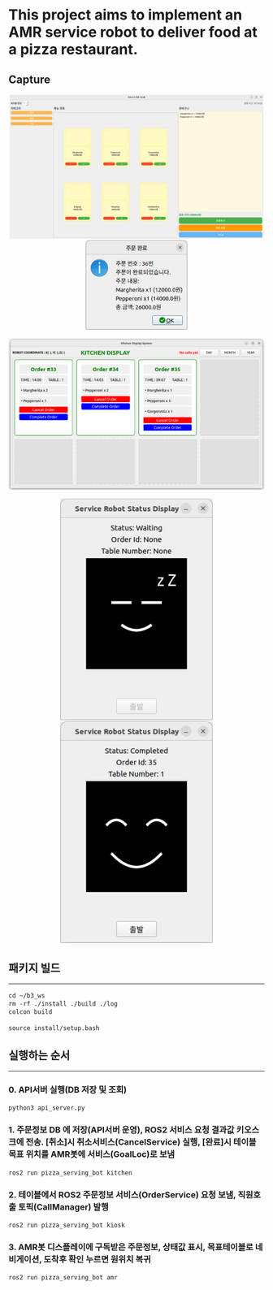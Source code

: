 This project aims to implement an AMR service robot to deliver food at a pizza restaurant.
=============================================================================================

## Capture
<p align="center">
  <img src="capture/kiosk_order.png" alt="kiosk_order" width="500">
  <img src="capture/order_confirm.png" alt="order_confirm" width="200">
</p>

<p align="center">
  <img src="capture/kitchen_display.png" alt="kitchen_display.png" width="1000">
</p>

<p align="center">
  <img src="capture/servicebot_status.png" alt="servicebot_status" width="300">
  <img src="capture/servicebot_status_ready.png" alt="servicebot_status_ready" width="300">
</p>


## 패키지 빌드
--------------------------------------------------------------------

```console
cd ~/b3_ws
rm -rf ./install ./build ./log
colcon build 

source install/setup.bash
```
## 실행하는 순서
--------------------------------------------------------------------


### 0. API서버 실행(DB 저장 및 조회)

```console
python3 api_server.py

```

### 1. 주문정보 DB 에 저장(API서버 운영), ROS2 서비스 요청 결과값 키오스크에 전송. [취소]시 취소서비스(CancelService) 실행, [완료]시 테이블 목표 위치를 AMR봇에 서비스(GoalLoc)로 보냄

```console
ros2 run pizza_serving_bot kitchen 
```

### 2. 테이블에서 ROS2 주문정보 서비스(OrderService) 요청 보냄, 직원호출 토픽(CallManager) 발행

```console
ros2 run pizza_serving_bot kiosk 
```

### 3. AMR봇 디스플레이에 구독받은 주문정보, 상태값 표시, 목표테이블로 네비게이션, 도착후 확인 누르면 원위치 복귀 

```console
ros2 run pizza_serving_bot amr 

```